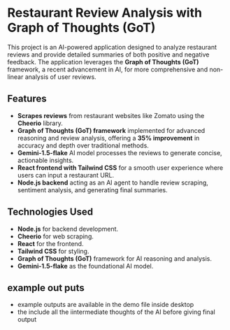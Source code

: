# Restaurant Review Analysis with Graph of Thoughts (GoT)

This project is an AI-powered application designed to analyze restaurant reviews and provide detailed summaries of both positive and negative feedback. The application leverages the **Graph of Thoughts (GoT)** framework, a recent advancement in AI, for more comprehensive and non-linear analysis of user reviews.

## Features
- **Scrapes reviews** from restaurant websites like Zomato using the **Cheerio** library.
- **Graph of Thoughts (GoT) framework** implemented for advanced reasoning and review analysis, offering a **35% improvement** in accuracy and depth over traditional methods.
- **Gemini-1.5-flake** AI model processes the reviews to generate concise, actionable insights.
- **React frontend with Tailwind CSS** for a smooth user experience where users can input a restaurant URL.
- **Node.js backend** acting as an AI agent to handle review scraping, sentiment analysis, and generating final summaries.

## Technologies Used
- **Node.js** for backend development.
- **Cheerio** for web scraping.
- **React** for the frontend.
- **Tailwind CSS** for styling.
- **Graph of Thoughts (GoT)** framework for AI reasoning and analysis.
- **Gemini-1.5-flake** as the foundational AI model.

## example out puts
- example outputs are available in the demo file inside desktop
- the include all the iintermediate thoughts of the AI before giving final output
